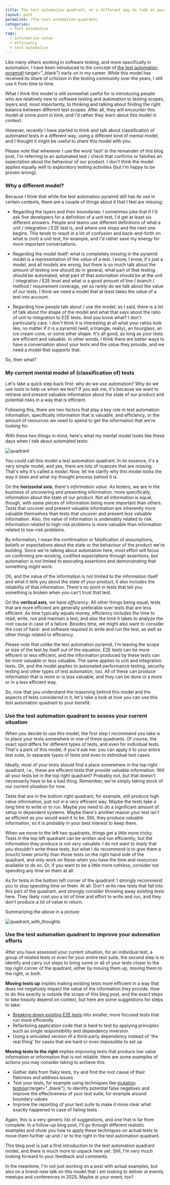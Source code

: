 ```yaml
---
title: The test automation quadrant, or a different way to look at your tests
layout: post
permalink: /the-test-automation-quadrant/
categories:
  - Test automation
tags:
  - information value
  - efficiency
  - test automation
---
```

Like many others working in software testing, and more specifically in automation, I have been introduced to the concept of [the test automation pyramid](https://martinfowler.com/articles/practical-test-pyramid.html#TheTestPyramid){:target="_blank"} early on in my career. While this model has received its share of criticism in the testing community over the years, I still use it from time to time.

What I think this model is still somewhat useful for is introducing people who are relatively new to software testing and automation to testing scopes, layers and, most importantly, to thinking and talking about finding the right balance between different test scopes. After all, they will encounter this model at some point in time, and I'd rather they learn about this model in context.

However, recently I have started to think and talk about classification of automated tests in a different way, using a different kind of mental model, and I thought it might be useful to share this model with you.

Please note that whenever I use the word 'test' in the remainder of this blog post, I'm referring to an automated test / check that confirms or falsifies an expectation about the behaviour of our product. I don't think the model applies equally well to exploratory testing activities (but I'm happy to be proven wrong).

### Why a different model?
Because I think that while the test automation pyramid still has its use in certain contexts, there are a couple of things about it that I feel are missing:

* Regarding the layers and their boundaries: I sometimes joke that if I'd ask five developers for a definition of a unit test, I'd get at least six different answers. People and teams use different definitions of what a unit / integration / E2E test is, and where one stops and the next one begins. This tends to result in a lot of confusion and back-and-forth on what is (not) a unit test, for example, and I'd rather save my energy for more important conversations. 

* Regarding the model itself: what is completely missing in the pyramid model is a representation of the _value_ of a test. I know, I know, it's just a model, and all models are wrong, but there is so much talk about the amount of testing one should do in general, what part of that testing should be automated, what part of that automation should be at the unit / integration / E2E level and what is a good amount of line / branch / method / requirement coverage, yet so rarely do we talk about the value of our tests. I think we need a model that at least takes the value of a test into account.

* Regarding how people talk about / use the model: as I said, there is a lot of talk about the shape of the model and what that says about the ratio of unit to integration to E2E tests. And you know what? I don't particularly care. I don't think it is interesting at all what your ratios look like, no matter if it is a pyramid (well, a triangle, really), an hourglass, an ice cream cone, or some other shape. It's all good, as long as your tests are efficient and valuable. In other words, I think there are better ways to have a conversation about your tests and the value they provide, and we need a model that supports that.

So, then what?

### My current mental model of (classification of) tests
Let's take a quick step back first: why do we use automation? Why do we use tools to help us when we test? If you ask me, it's because we want to retrieve and present valuable information about the state of our product and potential risks in a way that is efficient.

Following this, there are two factors that play a key role in test automation: information, specifically information that is valuable, and efficiency, or the amount of resources we need to spend to get the information that we're looking for.

With these two things in mind, here's what my mental model looks like these days when I talk about automated tests:

![quadrant](/images/blog/test_automation_quadrant.png "The initial test automation quadrant")

You could call this model a test automation quadrant. In its essence, it's a very simple model, and yes, there are lots of nuances that are missing. That's why it's called a _model_. Now, let me clarify why this model looks the way it does and what my thought process behind it is.

On the **horizontal axis**, there's _information value_. As testers, we are in the business of uncovering and presenting information, more specifically, information about the state of our product. Not all information is equal, though, with some pieces of information being more important than others. Tests that uncover and present valuable information are inherently more valuable themselves than tests that uncover and present less valuable information. Also, the value of information is undeniably related to risk. Information related to high-risk problems is more valuable than information related to low-risk problems.

By information, I mean the confirmation or falsification of assumptions, beliefs or expectations about the state or the behaviour of the product we're building. Since we're talking about automation here, most effort will focus on confirming pre-existing, codified expectations through assertions, but automation is not limited to executing assertions and demonstrating that something _might_ work.

Oh, and the value of the information is not limited to the information itself and what it tells you about the state of your product, it also includes the reliability of that information. There's no point in tests that tell you something is broken when you can't trust that test.

On the **vertical axis**, we have _efficiency_. All other things being equal, tests that are more efficient are generally preferable over tests that are less efficient. As time typically equals money, efficiency includes the time to read, write, run and maintain a test, and also the time it takes to analyze the root cause in case of a failure. Besides time, we might also want to consider the cost of hard- and software required to write and run the test, as well as other things related to efficiency.

Please note that unlike the test automation pyramid, I'm leaving the scope or size of the test by itself out of the equation. E2E tests can be more efficient or less efficient, and the information produced by these tests can be more valuable or less valuable. The same applies to unit and integration tests. Oh, and the model applies to automated performance testing, security testing and other types of test automation, too. All of these can produce information that is more or is less valuable, and they can be done in a more or in a less efficient way.

So, now that you understand the reasoning behind this model and the aspects of tests considered in it, let's take a look at how you can use this test automation quadrant to your benefit.

### Use the test automation quadrant to assess your current situation
When you decide to use this model, the first step I recommend you take is to place your tests somewhere in one of these quadrants. Of course, the exact spot differs for different types of tests, and even for individual tests. That's a perk of this model, if you'd ask me: you can apply it to your entire test suite, to separate types of tests and even to individual test cases.

Ideally, most of your tests should find a place somewhere in the top right quadrant, i.e., these are efficient tests that provide valuable information. Will all your tests be in the top right quadrant? Probably not, but that doesn't necessarily have to be a bad thing. Remember, we're simply taking stock of our current situation for now.

Tests that are in the bottom right quadrant, for example, still produce high value information, just not in a very efficient way. Maybe the tests take a long time to write or to run. Maybe you need to do a significant amount of setup in dependent systems. Maybe there's another reason your test isn't as efficient as you would want it to be. Still, they produce valuable information, so it is probably in your best interest to keep them.

When we move to the left two quadrants, things get a little more tricky. Tests in the top left quadrant can be written and run efficiently, but the information they produce is not very valuable. I do not want to imply that you shouldn't write these tests, but what I do recommend is to give them a (much) lower priority than those tests on the right hand side of the quadrant, and only work on these when you have the time and resources available to do so. Or, if you want to be a little more ruthless, consider not spending any time on them at all.

As for tests in the bottom left corner of the quadrant: I strongly recommend you to stop spending time on them. At all. Don't write new tests that fall into this part of the quadrant, and strongly consider throwing away existing tests here. They likely cost you a lot of time and effort to write and run, and they don't produce a lot of value in return.

Summarizing the above in a picture:

![quadrant_with_thoughts](/images/blog/test_automation_quadrant_with_thoughts.png "The test automation quadrant with thoughts added to each corner")

### Use the test automation quadrant to improve your automation efforts
After you have assessed your current situation, for an individual test, a group of related tests or even for your entire test suite, the second step is to identify and carry out steps to bring some or all of your tests closer to the top right corner of the quadrant, either by moving them up, moving them to the right, or both.

**Moving tests up** implies making existing tests more efficient in a way that does not negatively impact the value of the information they provide. How to do this exactly is outside the scope of this blog post, and the exact steps to take heavily depend on context, but here are some suggestions for steps to take:

* [Breaking down existing E2E tests](/breaking-down-your-e2e-tests-an-example/) into smaller, more focused tests that run more efficiently
* Refactoring application code that is hard to test by applying principles such as single responsibility and dependency inversion
* Using a simulated version of a third-party dependency instead of 'the real thing' for cases that are hard or even impossible to set up

**Moving tests to the right** implies improving tests that produce low value information or information that is not reliable. Here are some examples of actions you may consider taking to achieve this:

* Gather data from flaky tests, try and find the root cause of their flakiness and address issues
* Test your tests, for example using techniques like [mutation testing](https://www.youtube.com/watch?v=W_ffh0tdG6g){:target="_blank"}, to identify potential false negatives and improve the effectiveness of your test suite, for example around boundary values
* Improve the reporting of your test suite to make it more clear what exactly happened in case of failing tests

Again, this is a very generic list of suggestions, and one that is far from complete. In a follow-up blog post, I'll go through different realistic examples and show you how to apply these techniques on actual tests to move them further up and / or to the right in the test automation quadrant.

This blog post is just a first introduction to the test automation quadrant model, and there is much more to unpack here yet. Still, I'm very much looking forward to your feedback and comments.

In the meantime, I'm not just working on a post with actual examples, but also on a brand-new talk on this model that I am looking to deliver at events, meetups and conferences in 2025. Maybe at your event, too?